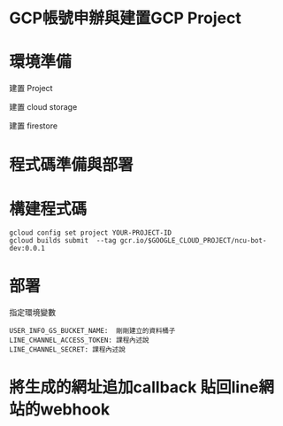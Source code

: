 # GCP帳號申辦與建置GCP Project


# 環境準備

建置 Project

建置 cloud storage

建置 firestore

# 程式碼準備與部署



# 構建程式碼

```
gcloud config set project YOUR-PROJECT-ID
gcloud builds submit  --tag gcr.io/$GOOGLE_CLOUD_PROJECT/ncu-bot-dev:0.0.1
```

# 部署

指定環境變數

```
USER_INFO_GS_BUCKET_NAME:  剛剛建立的資料桶子
LINE_CHANNEL_ACCESS_TOKEN: 課程內述說
LINE_CHANNEL_SECRET: 課程內述說
```
# 將生成的網址追加callback 貼回line網站的webhook
